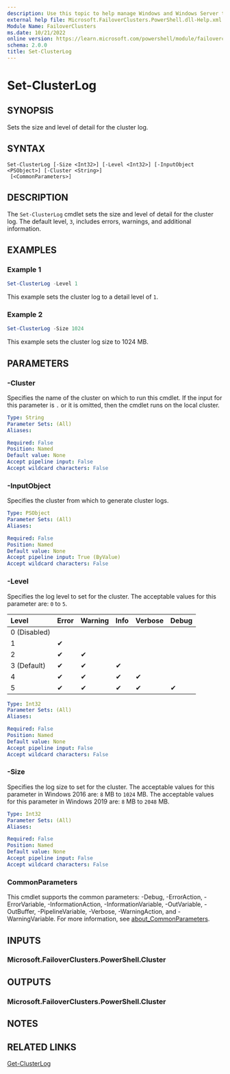 ```yaml
---
description: Use this topic to help manage Windows and Windows Server technologies with Windows PowerShell.
external help file: Microsoft.FailoverClusters.PowerShell.dll-Help.xml
Module Name: FailoverClusters
ms.date: 10/21/2022
online version: https://learn.microsoft.com/powershell/module/failoverclusters/set-clusterlog?view=windowsserver2025-ps&wt.mc_id=ps-gethelp
schema: 2.0.0
title: Set-ClusterLog
---
```


# Set-ClusterLog

## SYNOPSIS
Sets the size and level of detail for the cluster log.

## SYNTAX

```
Set-ClusterLog [-Size <Int32>] [-Level <Int32>] [-InputObject <PSObject>] [-Cluster <String>]
 [<CommonParameters>]
```

## DESCRIPTION

The `Set-ClusterLog` cmdlet sets the size and level of detail for the cluster log. The default
level, `3`, includes errors, warnings, and additional information.

## EXAMPLES

### Example 1

```powershell
Set-ClusterLog -Level 1
```

This example sets the cluster log to a detail level of `1`.

### Example 2

```powershell
Set-ClusterLog -Size 1024
```

This example sets the cluster log size to 1024 MB.

## PARAMETERS

### -Cluster

Specifies the name of the cluster on which to run this cmdlet. If the input for this parameter is
`.` or it is omitted, then the cmdlet runs on the local cluster.

```yaml
Type: String
Parameter Sets: (All)
Aliases:

Required: False
Position: Named
Default value: None
Accept pipeline input: False
Accept wildcard characters: False
```

### -InputObject

Specifies the cluster from which to generate cluster logs.

```yaml
Type: PSObject
Parameter Sets: (All)
Aliases:

Required: False
Position: Named
Default value: None
Accept pipeline input: True (ByValue)
Accept wildcard characters: False
```

### -Level

Specifies the log level to set for the cluster. The acceptable values for this parameter are: `0`
to `5`.

| Level  | Error  | Warning  | Info  | Verbose | Debug |
|:-----|:-----|:-----|:-----|:-----|:-----|
|0 (Disabled) ||||||
|1 |&#x2714;||||
|2 |&#x2714;|&#x2714;|||
|3 (Default) |&#x2714;|&#x2714;|&#x2714;||
|4 |&#x2714;|&#x2714;|&#x2714;|&#x2714;|
|5 |&#x2714;|&#x2714;|&#x2714;|&#x2714;|&#x2714;|

```yaml
Type: Int32
Parameter Sets: (All)
Aliases:

Required: False
Position: Named
Default value: None
Accept pipeline input: False
Accept wildcard characters: False
```

### -Size

Specifies the log size to set for the cluster. The acceptable values for this parameter in Windows
2016 are: `8` MB to `1024` MB. The acceptable values for this parameter in Windows 2019 are:
`8` MB to `2048` MB.

```yaml
Type: Int32
Parameter Sets: (All)
Aliases:

Required: False
Position: Named
Default value: None
Accept pipeline input: False
Accept wildcard characters: False
```

### CommonParameters

This cmdlet supports the common parameters: -Debug, -ErrorAction, -ErrorVariable,
-InformationAction, -InformationVariable, -OutVariable, -OutBuffer, -PipelineVariable, -Verbose,
-WarningAction, and -WarningVariable. For more information, see
[about_CommonParameters](https://go.microsoft.com/fwlink/?LinkID=113216).

## INPUTS

### Microsoft.FailoverClusters.PowerShell.Cluster

## OUTPUTS

### Microsoft.FailoverClusters.PowerShell.Cluster

## NOTES

## RELATED LINKS

[Get-ClusterLog](./Get-ClusterLog.md)
